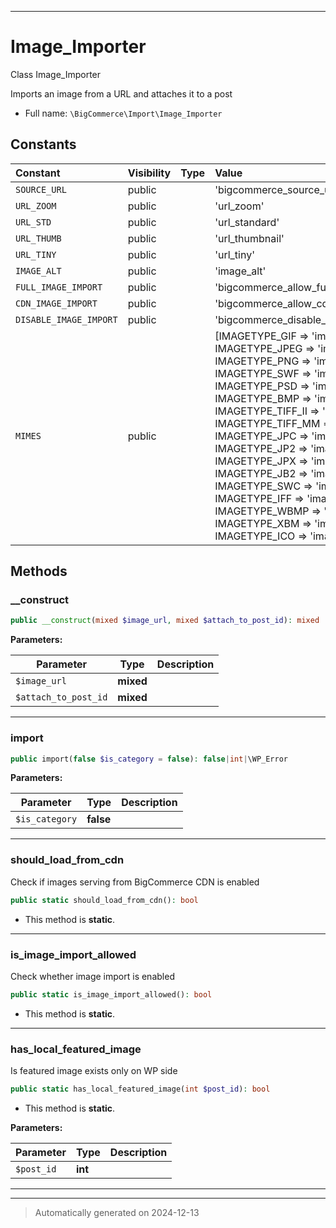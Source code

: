 ***

# Image_Importer

Class Image_Importer

Imports an image from a URL and attaches it to a post

* Full name: `\BigCommerce\Import\Image_Importer`


## Constants

| Constant | Visibility | Type | Value |
|:---------|:-----------|:-----|:------|
|`SOURCE_URL`|public| |&#039;bigcommerce_source_url&#039;|
|`URL_ZOOM`|public| |&#039;url_zoom&#039;|
|`URL_STD`|public| |&#039;url_standard&#039;|
|`URL_THUMB`|public| |&#039;url_thumbnail&#039;|
|`URL_TINY`|public| |&#039;url_tiny&#039;|
|`IMAGE_ALT`|public| |&#039;image_alt&#039;|
|`FULL_IMAGE_IMPORT`|public| |&#039;bigcommerce_allow_full_image_import&#039;|
|`CDN_IMAGE_IMPORT`|public| |&#039;bigcommerce_allow_cdn_image_import&#039;|
|`DISABLE_IMAGE_IMPORT`|public| |&#039;bigcommerce_disable_image_import&#039;|
|`MIMES`|public| |[IMAGETYPE_GIF =&gt; &#039;image/gif&#039;, IMAGETYPE_JPEG =&gt; &#039;image/jpg&#039;, IMAGETYPE_PNG =&gt; &#039;image/png&#039;, IMAGETYPE_SWF =&gt; &#039;image/swf&#039;, IMAGETYPE_PSD =&gt; &#039;image/psd&#039;, IMAGETYPE_BMP =&gt; &#039;image/bmp&#039;, IMAGETYPE_TIFF_II =&gt; &#039;image/tiff&#039;, IMAGETYPE_TIFF_MM =&gt; &#039;image/tiff&#039;, IMAGETYPE_JPC =&gt; &#039;image/jpc&#039;, IMAGETYPE_JP2 =&gt; &#039;image/jp2&#039;, IMAGETYPE_JPX =&gt; &#039;image/jpx&#039;, IMAGETYPE_JB2 =&gt; &#039;image/jb2&#039;, IMAGETYPE_SWC =&gt; &#039;image/swc&#039;, IMAGETYPE_IFF =&gt; &#039;image/iff&#039;, IMAGETYPE_WBMP =&gt; &#039;image/wbmp&#039;, IMAGETYPE_XBM =&gt; &#039;image/xbm&#039;, IMAGETYPE_ICO =&gt; &#039;image/ico&#039;]|


## Methods


### __construct



```php
public __construct(mixed $image_url, mixed $attach_to_post_id): mixed
```








**Parameters:**

| Parameter | Type | Description |
|-----------|------|-------------|
| `$image_url` | **mixed** |  |
| `$attach_to_post_id` | **mixed** |  |





***

### import



```php
public import(false $is_category = false): false|int|\WP_Error
```








**Parameters:**

| Parameter | Type | Description |
|-----------|------|-------------|
| `$is_category` | **false** |  |





***

### should_load_from_cdn

Check if images serving from BigCommerce CDN is enabled

```php
public static should_load_from_cdn(): bool
```



* This method is **static**.








***

### is_image_import_allowed

Check whether image import is enabled

```php
public static is_image_import_allowed(): bool
```



* This method is **static**.








***

### has_local_featured_image

Is featured image exists only on WP side

```php
public static has_local_featured_image(int $post_id): bool
```



* This method is **static**.




**Parameters:**

| Parameter | Type | Description |
|-----------|------|-------------|
| `$post_id` | **int** |  |





***


***
> Automatically generated on 2024-12-13
